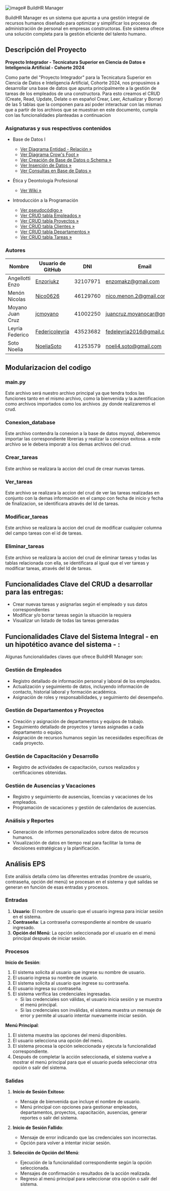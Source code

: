 ![image](https://github.com/NoeliaSoto/Integrador-IPyBDI/assets/169372015/06f46ab7-d267-42c9-a341-60a042e2c4f3)# BuildHR Manager

BuildHR Manager es un sistema que apunta a una gestión integral de recursos humanos diseñado para optimizar y simplificar los procesos de administración de personal en empresas constructoras. Este sistema ofrece una solución completa para la gestión eficiente del talento humano.

## Descripción del Proyecto

**Proyecto Integrador - Tecnicatura Superior en Ciencia de Datos e Inteligencia Artificial - Cohorte 2024**

Como parte del "Proyecto Integrador" para la Tecnicatura Superior en Ciencia de Datos e Inteligencia Artificial, Cohorte 2024, nos propusimos a desarrollar una base de datos que apunta principalmente a la gestión de tareas de los empleados de una constructora. Para esto creamos el CRUD (Create, Read, Update, Delate o en español Crear, Leer, Actualizar y Borrar) de las 5 tablas que la componen para así poder interactuar con las mismas que a partir de los archivos que se muestran en este documento, cumpla con las funcionalidades planteadas a continuacion

### Asignaturas y sus respectivos contenidos

- Base de Datos I
     - [Ver Diagrama Entidad - Relación »](https://github.com/NoeliaSoto/Integrador-IPyBDI/blob/main/BD/diagramas/Diagrama_ER.jpg "Ver Diagrama Entidad - Relación »")
     - [Ver Diagrama Crow's Foot »](https://github.com/NoeliaSoto/Integrador-IPyBDI/blob/main/BD/diagramas/Diagrama_CF.jpg.png "Ver Diagrama Crow's Foot »")
     - [Ver Creación de Base de Datos o Schema »](https://github.com/NoeliaSoto/Integrador-IPyBDI/blob/main/BD/database_scheme_creation.sql "Ver Creación Base de Datos »")
     - [Ver Inserción de Datos »](https://github.com/NoeliaSoto/Integrador-IPyBDI/blob/main/BD/database_insertion_data.sql "Ver Inserción de Datos »")
     - [Ver Consultas en Base de Datos »](https://github.com/NoeliaSoto/Integrador-IPyBDI/blob/main/BD/database_insertion_data.sql "Ver Inserción de Datos »")


- Ética y Deontología Profesional
     -  [Ver Wiki »](https://github.com/NoeliaSoto/Integrador-IPyBDI/wiki/%C3%89tica-y-Deontolog%C3%ADa-Profesional "Ver Wiki »")

       
- Introducción a la Programación
     - [Ver pseudocódigo »](https://github.com/NoeliaSoto/Integrador-IPyBDI/blob/main/recursosHumanosConstructora.psc "Ver pseudocódigo »")
     - [Ver CRUD tabla Empleados »](https://github.com/NoeliaSoto/Integrador-IPyBDI/blob/main/Python/crud_empleados.py "Ver CRUD tabla Empleados »")
     - [Ver CRUD tabla Proyectos »](https://github.com/NoeliaSoto/Integrador-IPyBDI/blob/main/Python/crud_proyecto.py "Ver CRUD tabla Proyectos »")
     - [Ver CRUD tabla Clientes »](https://github.com/NoeliaSoto/Integrador-IPyBDI/blob/main/Python/crud_clientes.py "Ver CRUD tabla Clientes »")
     - [Ver CRUD tabla Departamentos »](https://github.com/NoeliaSoto/Integrador-IPyBDI/blob/main/Python/crud_departamentos.py "Ver CRUD tabla Departamentos »")
     - [Ver CRUD tabla Tareas »](https://github.com/NoeliaSoto/Integrador-IPyBDI/blob/main/Python/crud_tareas.py "Ver CrRUD tabla Tareas »")


### Autores

| Nombre             | Usuario de GitHub                                | DNI        | Email                       |
|--------------------|--------------------------------------------------|------------|-----------------------------|
| Angellotti Enzo    | [Enzoriukz](https://github.com/Enzoriukz "Enzoriukz")        | 32107971   | enzomakz@gmail.com          |
| Menón Nicolas      | [Nico0626](https://github.com/Nico0626 "Nico0626")           | 46129760   | nico.menon.2@gmail.com      |
| Moyano Juan Cruz   | [jcmoyano](https://github.com/jcmoyano "jcmoyano")           | 41002250   | juancruz.moyanocar@gmail.com|
| Leyria Federico    | [Federicoleyria](https://github.com/Federicoleyria "Federicoleyria") | 43523682   | fedeleyria2016@gmail.com    |
| Soto Noelia        | [NoeliaSoto](https://github.com/NoeliaSoto "NoeliaSoto")     | 41253579   | noeli4.soto@gmail.com       |

## Modularizacion del codigo

### main.py
Este archivo será nuestro archivo principal ya que tendra todos las funciones tanto en el mismo archivo, como la bienvenida y la autentificacion como archivos importados como los archivos .py donde realizaremos el crud.

### Conexion_database
Este archivo contendra la conexion a la base de datos myysql, deberemos importar las correspondiente librerias y realizar la conexion exitosa. a este archivo se le debera imporatr a los demas archivos del crud.

### Crear_tareas
Este archivo se realizara la accion del crud de crear nuevas tareas.

### Ver_tareas
Este archivo se realizara la accion del crud de ver las tareas realizadas en conjunto con la demas información en el campo con fecha de inicio y fecha de finalizacion, se identificara  através del Id de tareas.

### Modificar_tareas
Este archivo se realizara la accion del crud de modificar cualquier columna del campo tareas con el id de tareas.

### Eliminar_tareas
Este archivo se realizara la accion del crud de eliminar tareas y todas las tablas relacionada con ella, se identificara al igual que el ver tareas y modificar tareas, através del Id de tareas.

## Funcionalidades Clave del CRUD a desarrollar para las entregas:

- Crear nuevas tareas y asignarlas según el empleado y sus datos correspondientes
- Modificar y/o borrar tareas según la situación la requiera
- Visualizar un listado de todas las tareas generadas

## Funcionalidades Clave del Sistema Integral - en un hipotético avance del sistema - :

Algunas funcionalidades claves que ofrece BuildHR Manager son:

### Gestión de Empleados

- Registro detallado de información personal y laboral de los empleados.
- Actualización y seguimiento de datos, incluyendo información de contacto, historial laboral y formación académica.
- Asignación de roles y responsabilidades, y seguimiento del desempeño.

### Gestión de Departamentos y Proyectos

- Creación y asignación de departamentos y equipos de trabajo.
- Seguimiento detallado de proyectos y tareas asignadas a cada departamento o equipo.
- Asignación de recursos humanos según las necesidades específicas de cada proyecto.

### Gestión de Capacitación y Desarrollo

- Registro de actividades de capacitación, cursos realizados y certificaciones obtenidas.

### Gestión de Ausencias y Vacaciones

- Registro y seguimiento de ausencias, licencias y vacaciones de los empleados.
- Programación de vacaciones y gestión de calendarios de ausencias.

### Análisis y Reportes

- Generación de informes personalizados sobre datos de recursos humanos.
- Visualización de datos en tiempo real para facilitar la toma de decisiones estratégicas y la planificación.

## Análisis EPS

Este análisis detalla cómo las diferentes entradas (nombre de usuario, contraseña, opción del menú) se procesan en el sistema y qué salidas se generan en función de esas entradas y procesos.

### Entradas

1. **Usuario**: El nombre de usuario que el usuario ingresa para iniciar sesión en el sistema.
2. **Contraseña**: La contraseña correspondiente al nombre de usuario ingresado.
3. **Opción del Menú**: La opción seleccionada por el usuario en el menú principal después de iniciar sesión.

### Procesos

**Inicio de Sesión**:

1. El sistema solicita al usuario que ingrese su nombre de usuario.
2. El usuario ingresa su nombre de usuario.
3. El sistema solicita al usuario que ingrese su contraseña.
4. El usuario ingresa su contraseña.
5. El sistema verifica las credenciales ingresadas.
   - Si las credenciales son válidas, el usuario inicia sesión y se muestra el menú principal.
   - Si las credenciales son inválidas, el sistema muestra un mensaje de error y permite al usuario intentar nuevamente iniciar sesión.

**Menú Principal**:

1. El sistema muestra las opciones del menú disponibles.
2. El usuario selecciona una opción del menú.
3. El sistema procesa la opción seleccionada y ejecuta la funcionalidad correspondiente.
4. Después de completar la acción seleccionada, el sistema vuelve a mostrar el menú principal para que el usuario pueda seleccionar otra opción o salir del sistema.

### Salidas

1. **Inicio de Sesión Exitoso**:
   - Mensaje de bienvenida que incluye el nombre de usuario.
   - Menú principal con opciones para gestionar empleados, departamentos, proyectos, capacitación, ausencias, generar reportes o salir del sistema.

2. **Inicio de Sesión Fallido**:
   - Mensaje de error indicando que las credenciales son incorrectas.
   - Opción para volver a intentar iniciar sesión.

3. **Selección de Opción del Menú**:
   - Ejecución de la funcionalidad correspondiente según la opción seleccionada.
   - Mensajes de confirmación o resultados de la acción realizada.
   - Regreso al menú principal para seleccionar otra opción o salir del sistema.




